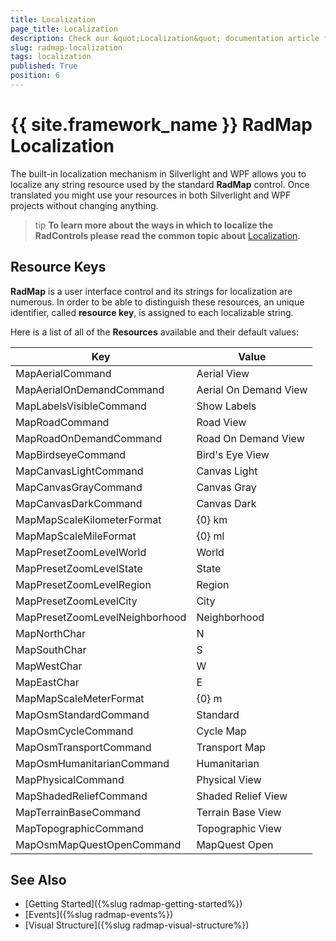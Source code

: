 ```yaml
---
title: Localization
page_title: Localization
description: Check our &quot;Localization&quot; documentation article for the RadMap {{ site.framework_name }} control.
slug: radmap-localization
tags: localization
published: True
position: 6
---
```


# {{ site.framework_name }} RadMap Localization

The built-in localization mechanism in Silverlight and WPF allows you to localize any string resource used by the standard __RadMap__ control. Once translated you might use your resources in both Silverlight and WPF projects without changing anything.

>tip __To learn more about the ways in which to localize the RadControls please read the common topic about__ [Localization](http://www.telerik.com/help/silverlight/common-localization.html)__.__

## Resource Keys

__RadMap__ is a user interface control and its strings for localization are numerous. In order to be able to distinguish these resources, an unique identifier, called __resource key__, is assigned to each localizable string.

Here is a list of all of the __Resources__ available and their default values:

|Key|Value|
|---|-----|
|MapAerialCommand|Aerial View|
|MapAerialOnDemandCommand|Aerial On Demand View|
|MapLabelsVisibleCommand|Show Labels|
|MapRoadCommand|Road View|
|MapRoadOnDemandCommand|Road On Demand View|
|MapBirdseyeCommand|Bird's Eye View|
|MapCanvasLightCommand|Canvas Light|
|MapCanvasGrayCommand|Canvas Gray|
|MapCanvasDarkCommand|Canvas Dark|
|MapMapScaleKilometerFormat|{0} km|
|MapMapScaleMileFormat|{0} ml|
|MapPresetZoomLevelWorld|World|
|MapPresetZoomLevelState|State|
|MapPresetZoomLevelRegion|Region|
|MapPresetZoomLevelCity|City|
|MapPresetZoomLevelNeighborhood|Neighborhood|
|MapNorthChar|N|
|MapSouthChar|S|
|MapWestChar|W|
|MapEastChar|E|
|MapMapScaleMeterFormat|{0} m|
|MapOsmStandardCommand|Standard|
|MapOsmCycleCommand|Cycle Map|
|MapOsmTransportCommand|Transport Map|
|MapOsmHumanitarianCommand|Humanitarian|
|MapPhysicalCommand|Physical View|
|MapShadedReliefCommand|Shaded Relief View|
|MapTerrainBaseCommand|Terrain Base View|
|MapTopographicCommand|Topographic View|
|MapOsmMapQuestOpenCommand|MapQuest Open|

## See Also
 * [Getting Started]({%slug radmap-getting-started%})
 * [Events]({%slug radmap-events%})
 * [Visual Structure]({%slug radmap-visual-structure%})